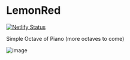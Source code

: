 # LemonRed

[![Netlify Status](https://api.netlify.com/api/v1/badges/a0f0a117-7563-4f2c-afa0-f2a9b766edf9/deploy-status)](https://app.netlify.com/sites/lemonisred/deploys)

Simple Octave of Piano (more octaves to come)


![image](https://user-images.githubusercontent.com/53336715/83860946-9998e800-a73d-11ea-8fb5-0c399bbd510f.png)
